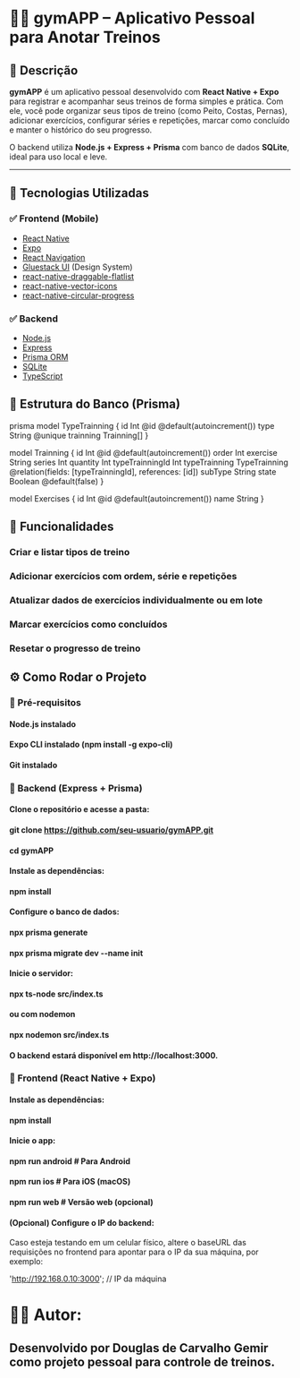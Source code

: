 # 🏋️‍♂️ gymAPP – Aplicativo Pessoal para Anotar Treinos

## 📌 Descrição

**gymAPP** é um aplicativo pessoal desenvolvido com **React Native + Expo** para registrar e acompanhar seus treinos de forma simples e prática. Com ele, você pode organizar seus tipos de treino (como Peito, Costas, Pernas), adicionar exercícios, configurar séries e repetições, marcar como concluído e manter o histórico do seu progresso.

O backend utiliza **Node.js + Express + Prisma** com banco de dados **SQLite**, ideal para uso local e leve.

---

## 🧱 Tecnologias Utilizadas

### ✅ Frontend (Mobile)
- [React Native](https://reactnative.dev/)
- [Expo](https://expo.dev/)
- [React Navigation](https://reactnavigation.org/)
- [Gluestack UI](https://gluestack.io/) (Design System)
- [react-native-draggable-flatlist](https://github.com/computerjazz/react-native-draggable-flatlist)
- [react-native-vector-icons](https://github.com/oblador/react-native-vector-icons)
- [react-native-circular-progress](https://github.com/bartgryszko/react-native-circular-progress)

### ✅ Backend
- [Node.js](https://nodejs.org/)
- [Express](https://expressjs.com/)
- [Prisma ORM](https://www.prisma.io/)
- [SQLite](https://www.sqlite.org/)
- [TypeScript](https://www.typescriptlang.org/)


## 💾 Estrutura do Banco (Prisma)

prisma
model TypeTrainning {
  id     Int        @id @default(autoincrement())
  type   String     @unique
  trainning Trainning[]
}

model Trainning {
  id               Int     @id @default(autoincrement())
  order            Int
  exercise         String
  series           Int
  quantity         Int
  typeTrainningId  Int
  typeTrainning    TypeTrainning @relation(fields: [typeTrainningId], references: [id])
  subType          String
  state            Boolean @default(false)
}

model Exercises {
  id   Int    @id @default(autoincrement())
  name String
}

## 📲 Funcionalidades

### Criar e listar tipos de treino

### Adicionar exercícios com ordem, série e repetições

### Atualizar dados de exercícios individualmente ou em lote

### Marcar exercícios como concluídos

### Resetar o progresso de treino


## ⚙️ Como Rodar o Projeto
### 🔧 Pré-requisitos

#### Node.js instalado

#### Expo CLI instalado (npm install -g expo-cli)

#### Git instalado

### 🚀 Backend (Express + Prisma)

#### Clone o repositório e acesse a pasta:

#### git clone https://github.com/seu-usuario/gymAPP.git
####  cd gymAPP

#### Instale as dependências:

#### npm install

#### Configure o banco de dados:

#### npx prisma generate
#### npx prisma migrate dev --name init

#### Inicie o servidor:

#### npx ts-node src/index.ts
#### ou com nodemon
#### npx nodemon src/index.ts

#### O backend estará disponível em http://localhost:3000.
### 📱 Frontend (React Native + Expo)

#### Instale as dependências:

#### npm install

#### Inicie o app:

#### npm run android   # Para Android
#### npm run ios       # Para iOS (macOS)
#### npm run web       # Versão web (opcional)

#### (Opcional) Configure o IP do backend:

Caso esteja testando em um celular físico, altere o baseURL das requisições no frontend para apontar para o IP da sua máquina, por exemplo:

'http://192.168.0.10:3000'; // IP da máquina



# 👨‍💻 Autor: 

## Desenvolvido por Douglas de Carvalho Gemir como projeto pessoal para controle de treinos.
